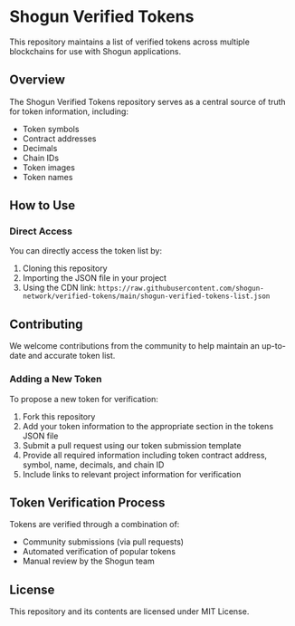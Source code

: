 # Shogun Verified Tokens

This repository maintains a list of verified tokens across multiple blockchains for use with Shogun applications.

## Overview

The Shogun Verified Tokens repository serves as a central source of truth for token information, including:
- Token symbols
- Contract addresses
- Decimals
- Chain IDs
- Token images
- Token names

## How to Use

### Direct Access
You can directly access the token list by:
1. Cloning this repository
2. Importing the JSON file in your project
3. Using the CDN link: `https://raw.githubusercontent.com/shogun-network/verified-tokens/main/shogun-verified-tokens-list.json`

## Contributing

We welcome contributions from the community to help maintain an up-to-date and accurate token list.

### Adding a New Token

To propose a new token for verification:

1. Fork this repository
2. Add your token information to the appropriate section in the tokens JSON file
3. Submit a pull request using our token submission template
4. Provide all required information including token contract address, symbol, name, decimals, and chain ID
5. Include links to relevant project information for verification

## Token Verification Process

Tokens are verified through a combination of:
- Community submissions (via pull requests)
- Automated verification of popular tokens
- Manual review by the Shogun team

## License

This repository and its contents are licensed under MIT License.